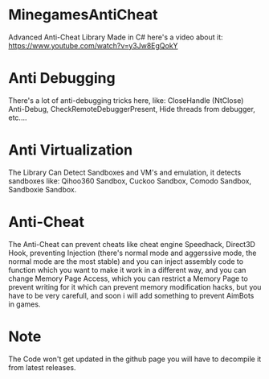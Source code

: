 # MinegamesAntiCheat
Advanced Anti-Cheat Library Made in C#
here's a video about it:
https://www.youtube.com/watch?v=y3Jw8EgQokY
# Anti Debugging
There's a lot of anti-debugging tricks here, like: CloseHandle (NtClose) Anti-Debug, CheckRemoteDebuggerPresent, Hide threads from debugger, etc....
# Anti Virtualization
The Library Can Detect Sandboxes and VM's and emulation, it detects sandboxes like: Qihoo360 Sandbox, Cuckoo Sandbox, Comodo Sandbox, Sandboxie Sandbox.
# Anti-Cheat
The Anti-Cheat can prevent cheats like cheat engine Speedhack, Direct3D Hook, preventing Injection (there's normal mode and aggerssive mode, the normal mode are the most stable)
and you can inject assembly code to function which you want to make it work in a different way, and you can change Memory Page Access, which you can restrict a Memory Page to prevent writing for it which can prevent memory modification hacks, but you have to be very carefull, and soon i will add something to prevent AimBots in games.
# Note
The Code won't get updated in the github page you will have to decompile it from latest releases.
